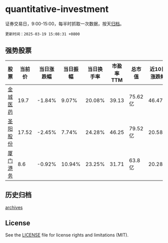 # quantitative-investment

证券交易日，9:00-15:00，每半时抓取一次数据，按天[归档](archives)。

`更新时间：2025-03-19 15:08:31 +0800`

## 强势股票

|股票|当前价|当日涨跌幅|当日振幅|当日换手率|市盈率TTM|总市值|近10日涨跌幅|
|----|----|----|----|----|----|----|----|
|[金城医药](https://xueqiu.com/S/SZ300233)|19.7|-1.84%|9.07%|20.08%|39.13|75.62亿|46.47%|
|[圣阳股份](https://xueqiu.com/S/SZ002580)|17.52|-2.45%|7.74%|24.28%|46.25|79.52亿|20.58%|
|[厦门港务](https://xueqiu.com/S/SZ000905)|8.6|-0.92%|10.94%|23.25%|31.71|63.8亿|20.28%|

## 历史归档

[archives](archives)

## License

See the [LICENSE](LICENSE) file for license rights and limitations (MIT).